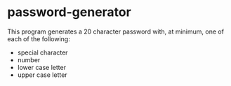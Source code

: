 # password-generator
This program generates a 20 character password with, at minimum, one of each of the following:

- special character
- number
- lower case letter
- upper case letter 

